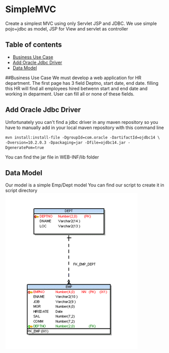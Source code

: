 SimpleMVC
=========

Create a simplest MVC using only Servlet JSP and JDBC.
We use simple pojo+jdbc as model, JSP for View and servlet as controller
## Table of contents
- [Business Use Case](#business-use-case)
- [Add Oracle Jdbc Driver](#add-oracle-jdbc-driver)
- [Data Model](#data-model)

##Business Use Case
We must develop a web application for HR department. 
The first page has 3 field Deptno, start date, end date. filling this HR will find all employees hired betwenn start and end date and working in deparment. User can fill all or none of these fields.


## Add Oracle Jdbc Driver
Unfortunately you can't find a jdbc driver in any maven repository so you have to manually add in your local maven repository with this command line

```
mvn install:install-file -DgroupId=com.oracle -DartifactId=ojdbc14 \
-Dversion=10.2.0.3 -Dpackaging=jar -Dfile=ojdbc14.jar -DgeneratePom=true
```
You can find the jar file in WEB-INF/lib folder

## Data Model
Our model is a simple Emp/Dept model 
You can find our script to create it in script directory
![Model](https://github.com/agileconsulting/SimpleMVC/blob/master/erm_scott_jones.gif)
